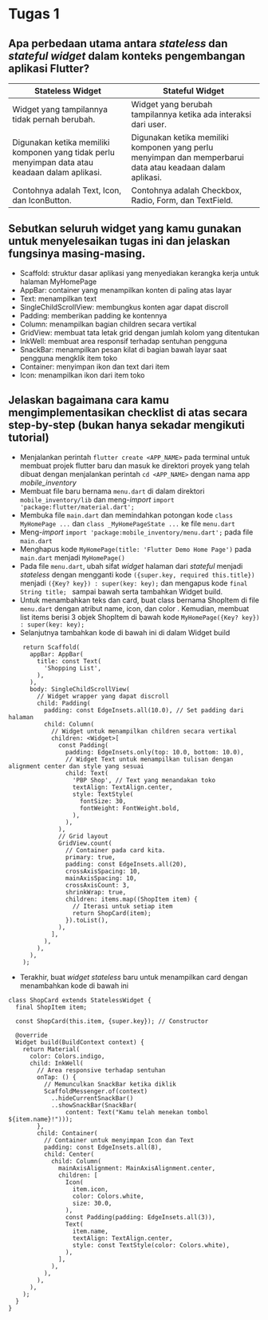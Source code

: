 # Tugas 1
##  Apa perbedaan utama antara _stateless_ dan _stateful widget_ dalam konteks pengembangan aplikasi Flutter?

| Stateless Widget          | Stateful Widget           |
| ------------------------- | ------------------------- |
| Widget yang tampilannya tidak pernah berubah. | Widget yang berubah tampilannya ketika ada interaksi dari user.|
| Digunakan ketika memiliki komponen yang tidak perlu menyimpan data atau keadaan dalam aplikasi. | Digunakan ketika  memiliki komponen yang perlu menyimpan dan memperbarui data atau keadaan dalam aplikasi. |
| Contohnya adalah Text, Icon, dan IconButton. | Contohnya adalah Checkbox, Radio, Form, dan TextField. |

## Sebutkan seluruh widget yang kamu gunakan untuk menyelesaikan tugas ini dan jelaskan fungsinya masing-masing.
- Scaffold: struktur dasar aplikasi yang menyediakan kerangka kerja untuk halaman MyHomePage
- AppBar: container yang menampilkan konten di paling atas layar
- Text: menampilkan text
- SingleChildScrollView: membungkus konten agar dapat discroll
- Padding: memberikan padding ke kontennya
- Column: menampilkan bagian children secara vertikal
- GridView: membuat tata letak grid dengan jumlah kolom yang ditentukan
- InkWell: membuat area responsif terhadap sentuhan pengguna
- SnackBar: menampilkan pesan kilat di bagian bawah layar saat pengguna mengklik item toko
- Container: menyimpan ikon dan text dari item
- Icon: menampilkan ikon dari item toko


## Jelaskan bagaimana cara kamu mengimplementasikan checklist di atas secara step-by-step (bukan hanya sekadar mengikuti tutorial)
- Menjalankan perintah `flutter create <APP_NAME>` pada terminal untuk membuat projek flutter baru dan masuk ke direktori proyek yang telah dibuat dengan menjalankan perintah `cd <APP_NAME>` dengan nama app *mobile_inventory*
- Membuat file baru bernama `menu.dart` di dalam direktori `mobile_inventory/lib` dan meng-_import_ `import 'package:flutter/material.dart';`
- Membuka file `main.dart` dan memindahkan potongan kode `class MyHomePage ...` dan `class _MyHomePageState ...` ke file `menu.dart`
- Meng-_import_ `import 'package:mobile_inventory/menu.dart';` pada file `main.dart`
- Menghapus kode `MyHomePage(title: 'Flutter Demo Home Page')` pada `main.dart` menjadi `MyHomePage()`
- Pada file `menu.dart`, ubah sifat _widget_ halaman dari _stateful_ menjadi _stateless_ dengan mengganti kode `({super.key, required this.title})` menjadi `({Key? key}) : super(key: key);` dan mengapus kode `final String title; ` sampai bawah serta tambahkan Widget build.
- Untuk menambahkan teks dan card, buat class bernama ShopItem di file `menu.dart` dengan atribut name, icon, dan color . Kemudian, membuat list items berisi 3 objek ShopItem di bawah kode `MyHomePage({Key? key}) : super(key: key);`
- Selanjutnya tambahkan kode di bawah ini di dalam Widget build
```
    return Scaffold(
      appBar: AppBar(
        title: const Text(
          'Shopping List',
        ),
      ),
      body: SingleChildScrollView(
        // Widget wrapper yang dapat discroll
        child: Padding(
          padding: const EdgeInsets.all(10.0), // Set padding dari halaman
          child: Column(
            // Widget untuk menampilkan children secara vertikal
            children: <Widget>[
              const Padding(
                padding: EdgeInsets.only(top: 10.0, bottom: 10.0),
                // Widget Text untuk menampilkan tulisan dengan alignment center dan style yang sesuai
                child: Text(
                  'PBP Shop', // Text yang menandakan toko
                  textAlign: TextAlign.center,
                  style: TextStyle(
                    fontSize: 30,
                    fontWeight: FontWeight.bold,
                  ),
                ),
              ),
              // Grid layout
              GridView.count(
                // Container pada card kita.
                primary: true,
                padding: const EdgeInsets.all(20),
                crossAxisSpacing: 10,
                mainAxisSpacing: 10,
                crossAxisCount: 3,
                shrinkWrap: true,
                children: items.map((ShopItem item) {
                  // Iterasi untuk setiap item
                  return ShopCard(item);
                }).toList(),
              ),
            ],
          ),
        ),
      ),
    );
```
- Terakhir, buat _widget stateless_ baru untuk menampilkan card dengan menambahkan kode di bawah ini
```
class ShopCard extends StatelessWidget {
  final ShopItem item;

  const ShopCard(this.item, {super.key}); // Constructor

  @override
  Widget build(BuildContext context) {
    return Material(
      color: Colors.indigo,
      child: InkWell(
        // Area responsive terhadap sentuhan
        onTap: () {
          // Memunculkan SnackBar ketika diklik
          ScaffoldMessenger.of(context)
            ..hideCurrentSnackBar()
            ..showSnackBar(SnackBar(
                content: Text("Kamu telah menekan tombol ${item.name}!")));
        },
        child: Container(
          // Container untuk menyimpan Icon dan Text
          padding: const EdgeInsets.all(8),
          child: Center(
            child: Column(
              mainAxisAlignment: MainAxisAlignment.center,
              children: [
                Icon(
                  item.icon,
                  color: Colors.white,
                  size: 30.0,
                ),
                const Padding(padding: EdgeInsets.all(3)),
                Text(
                  item.name,
                  textAlign: TextAlign.center,
                  style: const TextStyle(color: Colors.white),
                ),
              ],
            ),
          ),
        ),
      ),
    );
  }
}
```